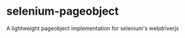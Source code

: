 selenium-pageobject
===================

A lightweight pageobject implementation for selenium's webdriverjs
